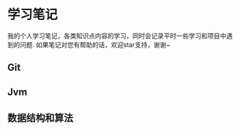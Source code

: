 # 学习笔记
我的个人学习笔记，各类知识点内容的学习，同时会记录平时一些学习和项目中遇到的问题.
如果笔记对您有帮助的话，欢迎star支持，谢谢~
## Git  
## Jvm
## 数据结构和算法
